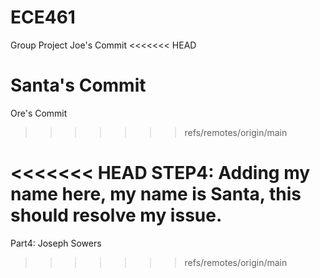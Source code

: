 # ECE461
Group Project
Joe's Commit
<<<<<<< HEAD

Santa's Commit
=======
Ore's Commit
>>>>>>> refs/remotes/origin/main

<<<<<<< HEAD
STEP4:
Adding my name here, 
my name is Santa, 
this should resolve my issue.
=======
Part4: 
Joseph Sowers
>>>>>>> refs/remotes/origin/main
